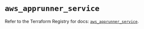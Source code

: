 # `aws_apprunner_service`

Refer to the Terraform Registry for docs: [`aws_apprunner_service`](https://registry.terraform.io/providers/hashicorp/aws/5.75.0/docs/resources/apprunner_service).
